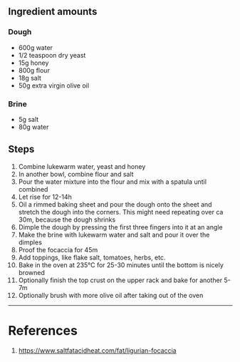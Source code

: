 ## Ingredient amounts
### Dough
- 600g water
- 1/2 teaspoon dry yeast
- 15g honey
- 800g flour
- 18g salt
- 50g extra virgin olive oil
### Brine
- 5g salt
- 80g water

## Steps
1. Combine lukewarm water, yeast and honey
2. In another bowl, combine flour and salt
3. Pour the water mixture into the flour and mix with a spatula until combined
4. Let rise for 12-14h
5. Oil a rimmed baking sheet and pour the dough onto the sheet and stretch the dough into the corners. This might need repeating over ca 30m, because the dough shrinks
6. Dimple the dough by pressing the first three fingers into it at an angle
7. Make the brine with lukewarm water and salt and pour it over the dimples
8. Proof the focaccia for 45m
9. Add toppings, like flake salt, tomatoes, herbs, etc.
10. Bake in the oven at 235°C for 25-30 minutes until the bottom is nicely browned
11. Optionally finish the top crust on the upper rack and bake for another 5-7m
12. Optionally brush with more olive oil after taking out of the oven

---
# References
1. https://www.saltfatacidheat.com/fat/ligurian-focaccia
